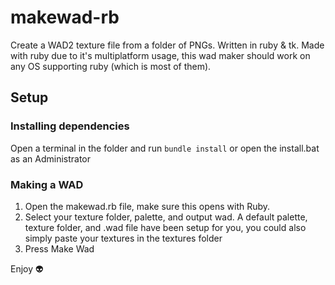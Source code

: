 # makewad-rb

Create a WAD2 texture file from a folder of PNGs. Written in ruby & tk.
Made with ruby due to it's multiplatform usage, this wad maker should work on any OS supporting ruby (which is most of them).

## Setup

### Installing dependencies

Open a terminal in the folder and run `bundle install` or open the install.bat as an Administrator

### Making a WAD

1. Open the makewad.rb file, make sure this opens with Ruby.
2. Select your texture folder, palette, and output wad.
A default palette, texture folder, and .wad file have been setup for you, you could also simply paste your textures in the textures folder
3. Press Make Wad

Enjoy 👽